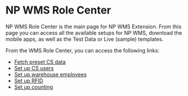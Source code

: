 # NP WMS Role Center

NP WMS Role Center is the main page for NP WMS Extension.
From this page you can access all the available setups for NP WMS, download the mobile apps, as well as the Test Data or Live (sample) templates.

From the WMS Role Center, you can access the following links:

- [Fetch preset CS data](../howto/fetch-setup-data.md)
- [Set up CS users](../howto/set-up-cs-users.md)
- [Set up warehouse employees](../howto/set-up-warehouse-users.md)
- [Set up RFID](../howto/set-up-rfid.md)
- [Set up counting](../howto/set-up-counting.md)